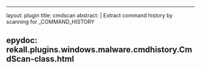 
---
layout: plugin
title: cmdscan
abstract: |
    Extract command history by scanning for _COMMAND_HISTORY

epydoc: rekall.plugins.windows.malware.cmdhistory.CmdScan-class.html
---
